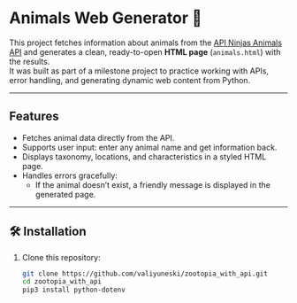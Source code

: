 # Animals Web Generator 🐾

This project fetches information about animals from the [API Ninjas Animals API](https://api-ninjas.com/api/animals) and generates a clean, ready-to-open **HTML page** (`animals.html`) with the results.  
It was built as part of a milestone project to practice working with APIs, error handling, and generating dynamic web content from Python.

---

## Features
- Fetches animal data directly from the API.  
- Supports user input: enter any animal name and get information back.  
- Displays taxonomy, locations, and characteristics in a styled HTML page.  
- Handles errors gracefully:
  - If the animal doesn’t exist, a friendly message is displayed in the generated page.  

---

## 🛠 Installation

1. Clone this repository:
   ```bash
   git clone https://github.com/valiyuneski/zootopia_with_api.git
   cd zootopia_with_api
   pip3 install python-dotenv